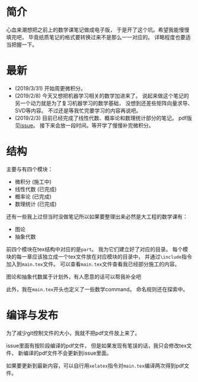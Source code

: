 # 简介
心血来潮想把之前上的数学课笔记做成电子版，
于是开了这个坑。希望我能慢慢填完吧，
毕竟纸质笔记的格式要转换过来不是那么一一对应的。
详略程度也要适当把握一下。

# 最新
- (2019/3/31) 开始周更微积分。
- (2019/2/8) 今天又想把机器学习相关的数学加进来了。
  说起来做这个笔记的另一个动力就是为了复习机器学习的数学基础，
  没想到还差些矩阵向量求导、SVD等内容。
  不过还是等我忙完要学习的内容再说吧。
- (2019/2/3) 目前已经完成了线性代数、概率论和数理统计部分的笔记。
  pdf版见[issue](https://github.com/QinlinChen/MathNotes/issues/2)。
  接下来会放一段时间。等开学了慢慢补完微积分。

# 结构
主要与有四个模块：
- 微积分 (施工中)
- 线性代数 (已完成)
- 概率论 (已完成)
- 数理统计 (已完成)

还有一些我上过但当时没做笔记所以如果要整理出来必然是大工程的数学课有：
- 图论
- 抽象代数

前四个模块在tex结构中对应的是`part`。
我为它们建立好了对应的目录。
每个模块的每一章应该独立成一个tex文件放在对应模块的目录中，
并通过`\include`指令加入到`main.tex`文件。
可以查看`main.tex`文件查看我已经部分施工的内容。

图论和抽象代数属于计划外，有人愿意的话可以帮我补全吧

此外，我在`main.tex`开头也定义了一些数学command。
命名规则还在探索中。

# 编译与发布
为了减少git控制文件的大小，我就不把pdf文件放上来了。

issue里面有按阶段编译的pdf文件，
但是如果发现有笔误的话，我只会修改tex文件，
新编译的pdf文件不会更新到issue里面。

如果要更新到最新内容，可以自行用`xelatex`指令对`main.tex`编译两次得到pdf文件。